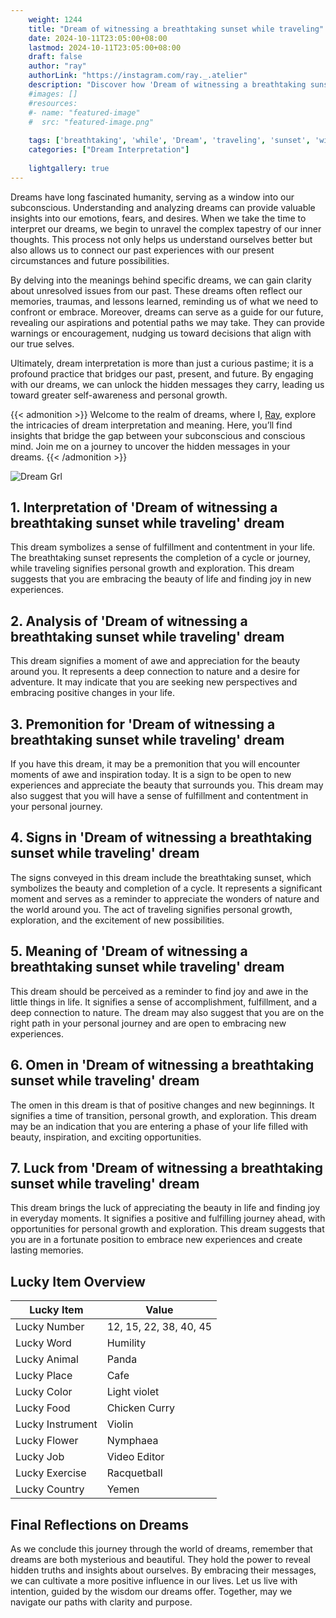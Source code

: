 ```yaml
---
    weight: 1244
    title: "Dream of witnessing a breathtaking sunset while traveling"  # Assuming 'title' column exists
    date: 2024-10-11T23:05:00+08:00
    lastmod: 2024-10-11T23:05:00+08:00
    draft: false
    author: "ray"
    authorLink: "https://instagram.com/ray._.atelier"
    description: "Discover how 'Dream of witnessing a breathtaking sunset while traveling' can interpret your future and uncover its significant meanings in your life."
    #images: []
    #resources:
    #- name: "featured-image"
    #  src: "featured-image.png"
    
    tags: ['breathtaking', 'while', 'Dream', 'traveling', 'sunset', 'witnessing']
    categories: ["Dream Interpretation"]
    
    lightgallery: true
---
```

    
Dreams have long fascinated humanity, serving as a window into our subconscious. Understanding and analyzing dreams can provide valuable insights into our emotions, fears, and desires. When we take the time to interpret our dreams, we begin to unravel the complex tapestry of our inner thoughts. This process not only helps us understand ourselves better but also allows us to connect our past experiences with our present circumstances and future possibilities.

By delving into the meanings behind specific dreams, we can gain clarity about unresolved issues from our past. These dreams often reflect our memories, traumas, and lessons learned, reminding us of what we need to confront or embrace. Moreover, dreams can serve as a guide for our future, revealing our aspirations and potential paths we may take. They can provide warnings or encouragement, nudging us toward decisions that align with our true selves.

Ultimately, dream interpretation is more than just a curious pastime; it is a profound practice that bridges our past, present, and future. By engaging with our dreams, we can unlock the hidden messages they carry, leading us toward greater self-awareness and personal growth.

{{< admonition >}}
Welcome to the realm of dreams, where I, [Ray](https://instagram.com/ray._.atelier), explore the intricacies of dream interpretation and meaning. Here, you’ll find insights that bridge the gap between your subconscious and conscious mind. Join me on a journey to uncover the hidden messages in your dreams.
{{< /admonition >}}

![Dream Grl](https://cdn.pixabay.com/photo/2017/11/02/03/35/gothic-2910057_1280.jpg "Dream Grl")

## 1. Interpretation of 'Dream of witnessing a breathtaking sunset while traveling' dream
 This dream symbolizes a sense of fulfillment and contentment in your life. The breathtaking sunset represents the completion of a cycle or journey, while traveling signifies personal growth and exploration. This dream suggests that you are embracing the beauty of life and finding joy in new experiences.

## 2. Analysis of 'Dream of witnessing a breathtaking sunset while traveling' dream
 This dream signifies a moment of awe and appreciation for the beauty around you. It represents a deep connection to nature and a desire for adventure. It may indicate that you are seeking new perspectives and embracing positive changes in your life.

## 3. Premonition for 'Dream of witnessing a breathtaking sunset while traveling' dream
 If you have this dream, it may be a premonition that you will encounter moments of awe and inspiration today. It is a sign to be open to new experiences and appreciate the beauty that surrounds you. This dream may also suggest that you will have a sense of fulfillment and contentment in your personal journey.

## 4. Signs in 'Dream of witnessing a breathtaking sunset while traveling' dream
 The signs conveyed in this dream include the breathtaking sunset, which symbolizes the beauty and completion of a cycle. It represents a significant moment and serves as a reminder to appreciate the wonders of nature and the world around you. The act of traveling signifies personal growth, exploration, and the excitement of new possibilities.

## 5. Meaning of 'Dream of witnessing a breathtaking sunset while traveling' dream
 This dream should be perceived as a reminder to find joy and awe in the little things in life. It signifies a sense of accomplishment, fulfillment, and a deep connection to nature. The dream may also suggest that you are on the right path in your personal journey and are open to embracing new experiences.

## 6. Omen in 'Dream of witnessing a breathtaking sunset while traveling' dream
 The omen in this dream is that of positive changes and new beginnings. It signifies a time of transition, personal growth, and exploration. This dream may be an indication that you are entering a phase of your life filled with beauty, inspiration, and exciting opportunities.

## 7. Luck from 'Dream of witnessing a breathtaking sunset while traveling' dream
 This dream brings the luck of appreciating the beauty in life and finding joy in everyday moments. It signifies a positive and fulfilling journey ahead, with opportunities for personal growth and exploration. This dream suggests that you are in a fortunate position to embrace new experiences and create lasting memories.

## Lucky Item Overview
| Lucky Item          | Value              |
|---------------|--------------------|
| Lucky Number        | 12, 15, 22, 38, 40, 45  |
| Lucky Word          | Humility |
| Lucky Animal        | Panda |
| Lucky Place         | Cafe     |
| Lucky Color         | Light violet     |
| Lucky Food          | Chicken Curry      |
| Lucky Instrument    | Violin |
| Lucky Flower        | Nymphaea    |
| Lucky Job           | Video Editor       |
| Lucky Exercise      | Racquetball  |
| Lucky Country       | Yemen    |


##  Final Reflections on Dreams

As we conclude this journey through the world of dreams, remember that dreams are both mysterious and beautiful. They hold the power to reveal hidden truths and insights about ourselves. By embracing their messages, we can cultivate a more positive influence in our lives. Let us live with intention, guided by the wisdom our dreams offer. Together, may we navigate our paths with clarity and purpose.
